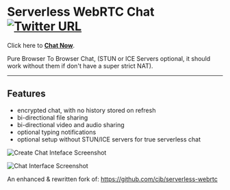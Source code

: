 # Serverless WebRTC Chat [![Twitter URL](https://img.shields.io/twitter/url/http/shields.io.svg?style=social)](https://twitter.com/thesquashSH)

Click here to [**Chat Now**](https://sweeting.me/chat).

Pure Browser To Browser Chat, (STUN or ICE Servers optional, it should work without them if don't have a super strict NAT).

---

## Features

- encrypted chat, with no history stored on refresh
- bi-directional file sharing
- bi-directional video and audio sharing
- optional typing notifications
- optional setup without STUN/ICE servers for true serverless chat



![Create Chat Inteface Screenshot](https://nicksweeting.com/d/webrtc_create_screenshot.png)

![Chat Interface Screenshot](https://nicksweeting.com/d/webrtc_chat_screenshot.png)

An enhanced & rewritten fork of: https://github.com/cjb/serverless-webrtc
